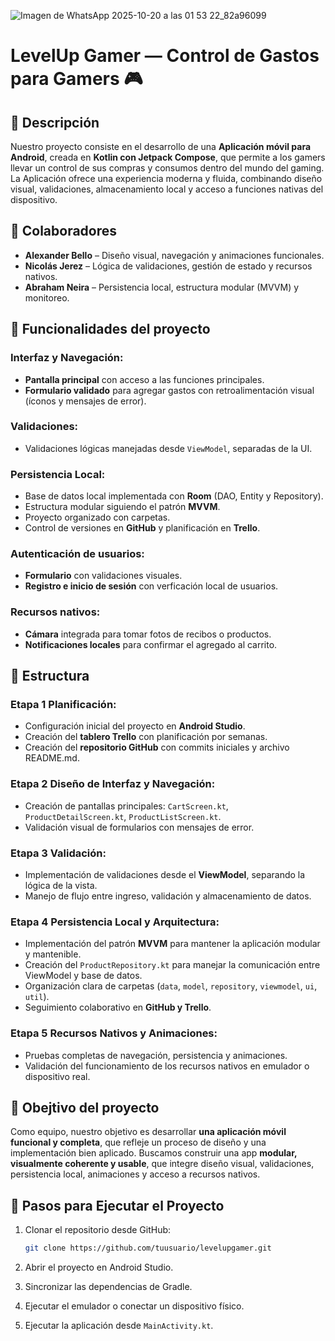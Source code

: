 ![Imagen de WhatsApp 2025-10-20 a las 01 53 22_82a96099](https://github.com/user-attachments/assets/cde4492e-e0e3-43b4-9cce-0cffdf122bfc)


# LevelUp Gamer — Control de Gastos para Gamers 🎮

## 📱 Descripción

Nuestro proyecto consiste en el desarrollo de una **Aplicación móvil para Android**, creada en **Kotlin con Jetpack Compose**, que permite a los gamers llevar un control de sus compras y consumos dentro del mundo del gaming. La Aplicación ofrece una experiencia moderna y fluida, combinando diseño visual, validaciones, almacenamiento local y acceso a funciones nativas del dispositivo.

## 📱 Colaboradores 

- **Alexander Bello** – Diseño visual, navegación y animaciones funcionales.  
- **Nicolás Jerez** – Lógica de validaciones, gestión de estado y recursos nativos.  
- **Abraham Neira** – Persistencia local, estructura modular (MVVM) y monitoreo.

## 📱 Funcionalidades del proyecto

### Interfaz y Navegación:
- **Pantalla principal** con acceso a las funciones principales.  
- **Formulario validado** para agregar gastos con retroalimentación visual (íconos y mensajes de error).  

### Validaciones:
- Validaciones lógicas manejadas desde `ViewModel`, separadas de la UI.

### Persistencia Local:
- Base de datos local implementada con **Room** (DAO, Entity y Repository).  
- Estructura modular siguiendo el patrón **MVVM**.  
- Proyecto organizado con carpetas.
- Control de versiones en **GitHub** y planificación en **Trello**.

### Autenticación de usuarios:
- **Formulario** con validaciones visuales.
- **Registro e inicio de sesión** con verficación local de usuarios.

### Recursos nativos:
- **Cámara** integrada para tomar fotos de recibos o productos.
- **Notificaciones locales** para confirmar el agregado al carrito.

## 📱 Estructura 

### Etapa 1 Planificación:
- Configuración inicial del proyecto en **Android Studio**.
- Creación del **tablero Trello** con planificación por semanas. 
- Creación del **repositorio GitHub** con commits iniciales y archivo README.md.

### Etapa 2 Diseño de Interfaz y Navegación:
- Creación de pantallas principales: `CartScreen.kt`, `ProductDetailScreen.kt`, `ProductListScreen.kt`.
- Validación visual de formularios con mensajes de error.  

### Etapa 3 Validación: 
- Implementación de validaciones desde el **ViewModel**, separando la lógica de la vista.
- Manejo de flujo entre ingreso, validación y almacenamiento de datos.

### Etapa 4 Persistencia Local y Arquitectura:
- Implementación del patrón **MVVM** para mantener la aplicación modular y mantenible.  
- Creación del `ProductRepository.kt` para manejar la comunicación entre ViewModel y base de datos.  
- Organización clara de carpetas (`data`, `model`, `repository`, `viewmodel`, `ui`, `util`).  
- Seguimiento colaborativo en **GitHub y Trello**.

### Etapa 5 Recursos Nativos y Animaciones:
- Pruebas completas de navegación, persistencia y animaciones.  
- Validación del funcionamiento de los recursos nativos en emulador o dispositivo real.

## 📱 Obejtivo del proyecto

Como equipo, nuestro objetivo es desarrollar **una aplicación móvil funcional y completa**, que refleje un proceso de diseño y una implementación bien aplicado. 
Buscamos construir una app **modular, visualmente coherente y usable**, que integre diseño visual, validaciones, persistencia local, animaciones y acceso a recursos nativos.

## 📱 Pasos para Ejecutar el Proyecto

1. Clonar el repositorio desde GitHub:  
   ```bash
   git clone https://github.com/tuusuario/levelupgamer.git
   
2. Abrir el proyecto en Android Studio.

3. Sincronizar las dependencias de Gradle.

4. Ejecutar el emulador o conectar un dispositivo físico.

5. Ejecutar la aplicación desde `MainActivity.kt`.

